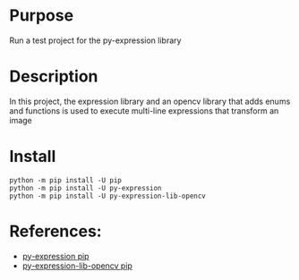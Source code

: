 # Purpose 
Run a test project for the py-expression library 

# Description
In this project, the expression library and an opencv library that adds enums and functions is used to execute multi-line expressions that transform an image 

# Install
```
python -m pip install -U pip
python -m pip install -U py-expression
python -m pip install -U py-expression-lib-opencv
```

# References:
- [py-expression pip](https://pypi.org/project/py-expression/)
- [py-expression-lib-opencv pip](https://pypi.org/project/py-expression-lib-opencv/)

